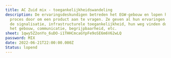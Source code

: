 ```yaml
---
title: AC Zuid mix - toegankelijkheidswandeling
description: De ervaringsdeskundigen betreden het EGW-gebouw en lopen het hele
  proces door om een product aan te vragen. Ze geven al hun ervaringen mee over
  de signalisatie, infrastructurele toegankelijkheid, hun weg vinden doorheen
  het gebouw, communicatie, begrijpbaarheid, etc.
sheet: 1qwy5Z2onYo_6uDO-i1THHCmcaGYpFe9oSE6m6V62wLQ
password: MIX
date: 2022-06-21T22:00:00.000Z
Status: lopend
---
```

